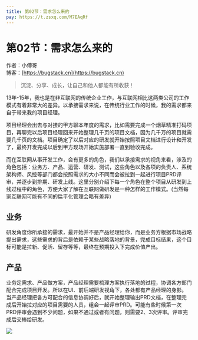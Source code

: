 ```yaml
---
title: 第02节：需求怎么来的
pay: https://t.zsxq.com/M7EAqRf
---
```


# 第02节：需求怎么来的

作者：小傅哥
<br/>博客：[https://bugstack.cn](https://bugstack.cn)

>沉淀、分享、成长，让自己和他人都能有所收获！

13年-15年，我也是在非互联网的传统企业工作，与互联网相比这两类公司的工作模式有着非常大的差异。以承接需求来说，在传统行业工作的时候，我的需求都来自于带来我的项目经理。

项目经理会出去与对接的甲方聊本年度的需求，比如需要完成一个烟草精准打码项目，再聊完以后项目经理回来开始整理几千页的项目文档，因为几千万的项目就需要几千页的文档。项目确定了以后对应的研发就开始按照项目文档进行设计和开发了，最终开发完成以后到甲方现场开始实施部署一直到验收完成。

而在互联网从事开发工作，会有更多的角色，我们以承接需求的视角来看，涉及的角色包括：业务方、产品、运营、研发、测试，这些角色以及各项的负责人、系统架构师、风控等部门都会按照需求的大小不同而会被拉到一起进行项目PRD评审，并逐步到排期、研发上线。这里分别介绍下每一个角色在整个项目从研发到上线过程中的角色，方便大家了解在互联网做研发是一种怎样的工作模式。(当然每家互联网可能有不同的扁平化管理会略有差异)

## 业务

研发角度你所承接的需求，最开始并不是产品经理给你，而是业务方根据市场战略提出需求，这些需求的背后是依赖于某些战略落地的背景，完成目标结果，这个目标可能是拉新、促活、留存等等，最终在预期投入下完成价值产出。

## 产品

业务定需求、产品做方案，产品经理需要梳理方案执行落地的过程，协调各方部门配合完成项目开发。所以在UI、前后端研发视角下，各处都有产品经理的身影。当产品经理把各方可配合的信息协调好后，就开始整理输出PRD文档，在整理完成后开始拉对应的项目需要的人员，组会一起评审PRD。可能有些时候第一次PRD评审会遇到不少问题，如果不通过或者有问题，则需要2、3次评审。评审完成后交棒给研发。

![](/images/article/project/lottery/Part-1/1-02.png)
